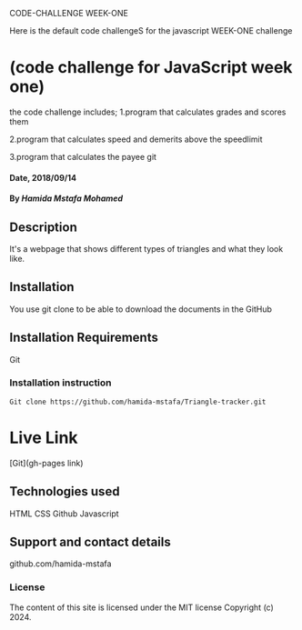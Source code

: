 CODE-CHALLENGE WEEK-ONE


Here is the default code challengeS for the javascript WEEK-ONE challenge


# (code challenge for JavaScript week one)
the code challenge includes;
1.program that calculates grades and scores them 

2.program that calculates speed and demerits   above the speedlimit

3.program that calculates the payee git 

#### Date, 2018/09/14

#### By *Hamida Mstafa Mohamed*

## Description
It's a webpage that shows different types of triangles and what they look like.

## Installation
You use git clone to be able to download the documents in the GitHub

## Installation Requirements
Git

### Installation instruction
```
Git clone https://github.com/hamida-mstafa/Triangle-tracker.git

```

# Live Link
[Git](gh-pages link)

## Technologies used
HTML
CSS
Github
Javascript

## Support and contact details
github.com/hamida-mstafa

### License
The content of this site is licensed under the MIT license
Copyright (c) 2024.
